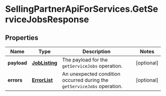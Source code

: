 # SellingPartnerApiForServices.GetServiceJobsResponse

## Properties
Name | Type | Description | Notes
------------ | ------------- | ------------- | -------------
**payload** | [**JobListing**](JobListing.md) | The payload for the `getServiceJobs` operation. | [optional] 
**errors** | [**ErrorList**](ErrorList.md) | An unexpected condition occurred during the `getServiceJobs` operation. | [optional] 


